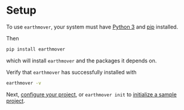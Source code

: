 # Setup

To use `earthmover`, your system must have [Python 3](https://www.python.org/) and [pip](https://pypi.org/project/pip/) installed.

Then
```bash
pip install earthmover
```
which will install `earthmover` and the packages it depends on.

Verify that `earthmover` has successfully installed with
```bash
earthmover -v
```

Next, [configure your project](configuration.md), or `earthmover init` to [initialize a sample project](usage.md#earthmover-init).